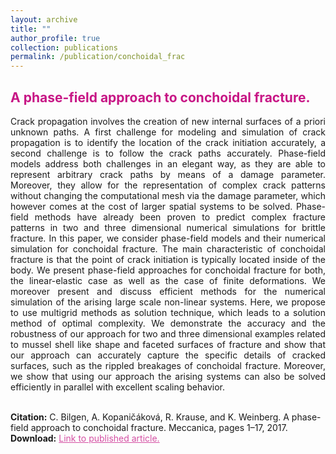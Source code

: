 ```yaml
---
layout: archive
title: ""
author_profile: true
collection: publications
permalink: /publication/conchoidal_frac
---
```


## <span style="color:rgb(199, 21, 133)"> A phase-field approach to conchoidal fracture. </span>
<div style="text-align: justify">Crack propagation involves the creation of new internal surfaces of a priori unknown paths. A first challenge for modeling and simulation of crack propagation is to identify the location of the crack initiation accurately, a second challenge is to follow the crack paths accurately. Phase-field models address both challenges in an elegant way, as they are able to represent arbitrary crack paths by means of a damage parameter. Moreover, they allow for the representation of complex crack patterns without changing the computational mesh via the damage parameter, which however comes at the cost of larger spatial systems to be solved. Phase-field methods have already been proven to predict complex fracture patterns in two and three dimensional numerical simulations for brittle fracture. In this paper, we consider phase-field models and their numerical simulation for conchoidal fracture. The main characteristic of conchoidal fracture is that the point of crack initiation is typically located inside of the body. We present phase-field approaches for conchoidal fracture for both, the linear-elastic case as well as the case of finite deformations. We moreover present and discuss efficient methods for the numerical simulation of the arising large scale non-linear systems. Here, we propose to use multigrid methods as solution technique, which leads to a solution method of optimal complexity. We demonstrate the accuracy and the robustness of our approach for two and three dimensional examples related to mussel shell like shape and faceted surfaces of fracture and show that our approach can accurately capture the specific details of cracked surfaces, such as the rippled breakages of conchoidal fracture. Moreover, we show that using our approach the arising systems can also be solved efficiently in parallel with excellent scaling behavior.
</div><br />


**Citation:** C. Bilgen, A. Kopaničáková, R. Krause, and K. Weinberg. A phase-field approach to conchoidal fracture. Meccanica, pages 1–17, 2017. <br />
**Download:** <a href="https://link.springer.com/content/pdf/10.1007/s11012-017-0740-z.pdf" style="color:rgb(199, 21, 133,0.75);">Link to published article.</a> <br />

